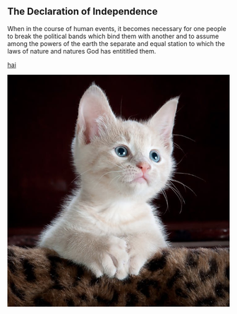 ## The Declaration of Independence

When in the course of human events, it becomes necessary for one people to break the political bands which bind them with another and to assume among the powers of the earth the separate and equal station to which the laws of nature and natures God has entititled them.

[hai](haldo)

![a cute kitteh](kitten.jpeg)
